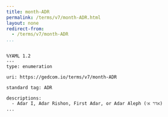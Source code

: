 ```yaml
---
title: month-ADR
permalink: /terms/v7/month-ADR.html
layout: none
redirect-from:
  - /terms/v7/month-ADR
...
```


```

%YAML 1.2
---
type: enumeration

uri: https://gedcom.io/terms/v7/month-ADR

standard tag: ADR

descriptions:
  - Adar I, Adar Rishon, First Adar, or Adar Aleph (אדר א׳)
...

```
